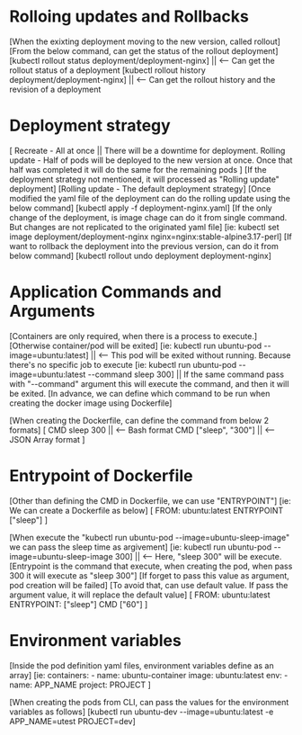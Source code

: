# Rolloing updates and Rollbacks
[When the exixting deployment moving to the new version, called rollout]
[From the below command, can get the status of the rollout deployment]
[kubectl rollout status deployment/deployment-nginx] || <-- Can get the rollout status of a deployment
[kubectl rollout history deployment/deployment-nginx] || <-- Can get the rollout history and the revision of a deployment

# Deployment strategy
[
    Recreate - All at once || There will be a downtime for deployment.
    Rolling update - Half of pods will be deployed to the new version at once. Once that half was completed it will do the same for the remaining pods
]
[If the deployment strategy not mentioned, it will processed as "Rolling update" deployment]
[Rolling update - The default deployment strategy]
[Once modified the yaml file of the deployment can do the rolling update using the below command]
[kubectl apply -f deployment-nginx.yaml]
[If the only change of the deployment, is image chage can do it from single command. But changes are not replicated to the originated yaml file]
[ie: kubectl set image deployment/deployment-nginx nginx=nginx:stable-alpine3.17-perl]
[If want to rollback the deployment into the previous version, can do it from below command]
[kubectl rollout undo deployment deployment-nginx]

# Application Commands and Arguments
[Containers are only required, when there is a process to execute.]
[Otherwise container/pod will be exited]
[ie: kubectl run ubuntu-pod --image=ubuntu:latest] || <-- This pod will be exited without running. Because there's no specific job to execute
[ie: kubectl run ubuntu-pod --image=ubuntu:latest --command sleep 300] || If the same command pass with "--command" argument this will execute the command, and then it will be exited.
[In advance, we can define which command to be run when creating the docker image using Dockerfile]

[When creating the Dockerfile, can define the command from below 2 formats]
[
    CMD sleep 300 || <-- Bash format
    CMD ["sleep", "300"] || <-- JSON Array format
]

# Entrypoint of Dockerfile
[Other than defining the CMD in Dockerfile, we can use "ENTRYPOINT"]
[ie: We can create a Dockerfile as below]
[
    FROM: ubuntu:latest
    ENTRYPOINT ["sleep"]
]

[When execute the "kubectl run ubuntu-pod --image=ubuntu-sleep-image" we can pass the sleep time as argivement]
[ie: kubectl run ubuntu-pod --image=ubuntu-sleep-image 300] || <-- Here, "sleep 300" will be execute.
[Entrypoint is the command that execute, when creating the pod, when pass 300 it will execute as "sleep 300"]
[If forget to pass this value as argument, pod creation will be failed]
[To avoid that, can use default value. If pass the argument value, it will replace the default value]
[
    FROM: ubuntu:latest
    ENTRYPOINT: ["sleep"]
    CMD ["60"]
]

# Environment variables
[Inside the pod definition yaml files, environment variables define as an array]
[ie:
    containers:
    -   name: ubuntu-container
        image: ubuntu:latest
        env:
            -   name: APP_NAME
                project: PROJECT
]

[When creating the pods from CLI, can pass the values for the environment variables as follows]
[kubectl run ubuntu-dev --image=ubuntu:latest -e APP_NAME=utest PROJECT=dev]